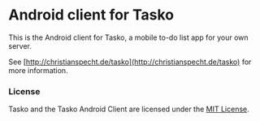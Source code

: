 # Android client for Tasko

This is the Android client for Tasko, a mobile to-do list app for your own server.

See [http://christianspecht.de/tasko](http://christianspecht.de/tasko) for more information.


### License

Tasko and the Tasko Android Client are licensed under the [MIT License](http://christianspecht.de/tasko/#license).